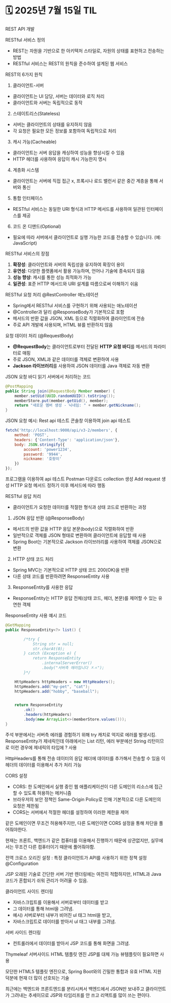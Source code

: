 # 🗓️ 2025년 7월 15일 TIL



REST API 개발

RESTful 서비스
정의
- REST는 자원을 기반으로 한 아키텍처 스타일로, 자원의 상태를 표현하고 전송하는 방법
- RESTful 서비스는 REST의 원칙을 준수하여 설계된 웹 서비스

REST의 6가지 원칙
1. 클라이언트-서버
- 클라이언트는 UI 담당, 서버는 데이터와 로직 처리
- 클라이언트와 서버는 독립적으로 동작
2. 스테이트리스(Stateless)
- 서버는 클라이언트의 상태를 유지하지 않음
- 각 요청은 필요한 모든 정보를 포함하여 독립적으로 처리
3. 캐시 가능(Cacheable)
- 클라이언트는 서버 응답을 캐싱하여 성능을 향상시킬 수 있음
- HTTP 헤더를 사용하여 응답이 캐시 가능한지 명시
4. 계층화 시스템
- 클라이언트는 서버에 직접 접근 x, 프록시나 로드 밸런서 같은 중간 계층을 통해 서버와 통신
5. 통합 인터페이스
- RESTful 서비스는 동일한 URI 형식과 HTTP 메서드를 사용하여 일관된 인터페이스를 제공
6. 코드 온 디맨드(Optional)
- 필요에 따라 서버에서 클라이언트로 실행 가능한 코드를 전송할 수 있습니다. (예: JavaScript)

RESTful 서비스의 장점

1. **확장성**: 클라이언트와 서버의 독립성을 유지하여 확장이 용이
2. **유연성**: 다양한 플랫폼에서 활용 가능하며, 언어나 기술에 종속되지 않음
3. **성능 향상**: 캐시를 통한 성능 최적화가 가능
4. **일관성**: 표준 HTTP 메서드와 URI 설계를 따름으로써 이해하기 쉬움


RESTful 요청 처리
@RestController 애노테이션
- Spring에서 RESTful 서비스를 구현하기 위해 사용되는 애노테이션
- @Controller과 달리 @ResponseBody가 기본적으로 포함
- 메서드의 반환 값을 JSON, XML 등으로 직렬화하여 클라이언트에 전송
- 주로 API 개발에 사용되며, HTML 뷰를 반환하지 않음


요청 데이터 처리 (@RequestBody)

- **@RequestBody**는 클라이언트로부터 전달된 **HTTP 요청 바디**를 메서드의 파라미터로 매핑
- 주로 JSON, XML과 같은 데이터를 객체로 변환하여 사용
- **Jackson 라이브러리**를 사용하여 JSON 데이터를 Java 객체로 자동 변환

JSON 요청 바디 읽기
서버에서 처리하는 코드
```java
@PostMapping
public String join(@RequestBody Member member) {
    member.setUid(UUID.randomUUID().toString());
    memberStore.put(member.getUid(), member);
    return "새로운 멤버 생성 - 닉네임: " + member.getNickname();
}
```

JSON 요청 예시:
Rest api 테스트
콘솔창 이용하여 join api 테스트
```javascript
fetch('http://localhost:9000/api/v3-2/members', {
    method: 'POST',
    headers: {'Content-Type': 'application/json'},
    body: JSON.stringify({
        account: 'power1234',
        password: '9944',
        nickname: '호랑이'
    })
});
```

프로그램을 이용하여 api 테스트
Postman 다운로드
collection 생성
Add request 생성
HTTP 요청 메서드 정하기
이후 메서드에 따라 행동


RESTful 응답 처리
- 클라이언트가 요청한 데이터를 적절한 형식과 상태 코드로 반환하는 과정

1. JSON 응답 반환 (@ResponseBody)
- 메서드의 반환 값을 HTTP 응답 본문(body)으로 직렬화하여 반환
- 일반적으로 객체를 JSON 형태로 변환하여 클라이언트에 응답할 때 사용
- Spring Boot는 기본적으로 Jackson 라이브러리를 사용하여 객체를 JSON으로 변환

2. HTTP 상태 코드 처리
- Spring MVC는 기본적으로 HTTP 상태 코드 200(OK)을 반환
- 다른 상태 코드를 반환하려면 ResponseEntity 사용

3. ResponseEntity를 사용한 응답
- ResponseEntity는 HTTP 응답 전체(상태 코드, 헤더, 본문)를 제어할 수 있는 유연한 객체


ResponseEntity 사용 예시 코드
```java
@GetMapping
public ResponseEntity<?> list() {

        /*try {
            String str = null;
            str.charAt(0);
        } catch (Exception e) {
            return ResponseEntity
                .internalServerError()
                .body("서버측 에러입니다 ㅈㅅ");
        }*/

    HttpHeaders httpHeaders = new HttpHeaders();
    httpHeaders.add("my-pet", "cat");
    httpHeaders.add("hobby", "baseball");


    return ResponseEntity
        .ok()
        .headers(httpHeaders)
        .body(new ArrayList<>(memberStore.values()));
}

```
주석 부분에서는 서버측 에러를 경험하기 위해
try 캐치로 억지로 에러를 발생시킴.
ResponseEntity가 제네릭인데 아래에서는 List 리턴,
에러 부분에선 String 리턴이므로 이런 경우에
제네릭의 타입에 ? 사용

HttpHeaders를 통해 전송 데이터의 응답 헤더에
데이터를 추가해서 전송할 수 있음
이 헤더의 데이터를 이용해서 추가 처리 가능













CORS 설정
- CORS: 한 도메인에서 실행 중인 웹 애플리케이션이 다른 도메인의 
리소스에 접근할 수 있도록 허용하는 메커니즘
- 브라우저의 보안 정책인 Same-Origin Policy로 인해 기본적으로 다른 도메인의 요청은 제한됨
- CORS는 서버에서 적절한 헤더를 설정하여 이러한 제한을 제어

같은 도메인이면 무조건 허용해주지만, 다른 도메인이면 CORS 설정을
통해 차단을 풀어줘야한다.

현재는 프론트, 백엔드가 같은 컴퓨터를 이용해서 진행하기 때문에
상관없지만, 실무에서는 무조건 다른 컴퓨터이기 때문에
풀어줘야함.

전역 크로스 오리진 설정 : 특정 클라이언트가 API를 사용하기 위한 정책 설정
@Configuration








JSP
오래된 기술로 간단한 서버 기반 렌더링에는 여전히
적합하지만, HTML과 Java 코드가 혼합되기 쉬워
관리가 어려울 수 있음.

클라이언트 사이드 렌더링
- 자바스크립트를 이용해서 서버로부터 데이터를 받고
- 그 데이터를 통해 html을 그려냄.
- 예시) 서버로부터 내부가 비어진 ul 태그 html을 받고,
- 자바스크립트로 데이터를 받아서 ul 태그 내부를 그려냄.

서버 사이드 렌더링
- 컨트롤러에서 데이터를 받아서 JSP 코드를 통해 화면을 그려냄.


Thymeleaf
서버사이드 HTML 템플릿 엔진
JSP를 대체 가능
뷰템플릿이 필요하면 사용

모던한 HTML5 템플릿 엔진으로, Spring Boot와의 긴밀한
통합과 유효 HTML 지원 덕분에 현재 더 많이 선호되는 기술

최근에는 백엔드와 프론트엔드를 분리시켜서
백엔드에서 JSON만 보내주고 클라이언트가 그려내는 추세이므로
JSP와 타임리프를 안 쓰고 리액트를 많이 쓰는 편이다. 

